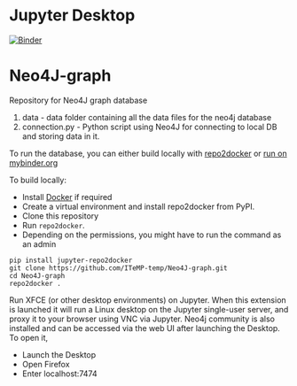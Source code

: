 # Jupyter Desktop
[![Binder](https://mybinder.org/badge_logo.svg)](https://mybinder.org/v2/gh/ITeMP-temp/Neo4J-graph/main?urlpath=desktop)
# Neo4J-graph
Repository for Neo4J graph database

1. data - data folder containing all the data files for the neo4j database
1. connection.py - Python script using Neo4J for connecting to local DB and storing data in it.


To run the database, you can either build locally with [repo2docker](https://repo2docker.readthedocs.io/) or [run on mybinder.org](https://mybinder.org/v2/gh/ITeMP-temp/Neo4J-graph/main?urlpath=desktop)

To build locally:

 * Install [Docker](https://www.docker.com/) if required
 * Create a virtual environment and install repo2docker from PyPI.
 * Clone this repository
 * Run ``repo2docker``. 
 * Depending on the permissions, you might have to run the command as an admin


```
pip install jupyter-repo2docker
git clone https://github.com/ITeMP-temp/Neo4J-graph.git
cd Neo4J-graph
repo2docker .
```

Run XFCE (or other desktop environments) on Jupyter.
When this extension is launched it will run a Linux desktop on the Jupyter single-user server, and proxy it to your browser using VNC via Jupyter.
Neo4j community is also installed and can be accessed via the web UI after launching the Desktop.
To open it,
 
* Launch the Desktop
* Open Firefox
* Enter localhost:7474

